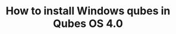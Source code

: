 ---
lang: en
layout: doc
permalink: /doc/templates/windows/windows-qubes-4-0/
redirect_from:
- /doc/templates/windows/windows-vm/
- /user/templates/windows/windows-vm/
- /doc/windows-vm/
redirect_to: https://qubes-doc-rst.readthedocs.io/en/latest/user/templates/windows/windows-qubes-4-0.html
title: How to install Windows qubes in Qubes OS 4.0
---